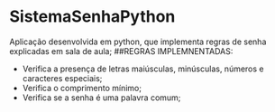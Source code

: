 # SistemaSenhaPython
Aplicação desenvolvida em python, que implementa regras de senha explicadas em sala de aula;
##REGRAS IMPLEMNENTADAS:
  - Verifica a presença de letras maiúsculas, minúsculas, números e caracteres especiais;
  - Verifica o comprimento mínimo;
  - Verifica se a senha é uma palavra comum;
 
